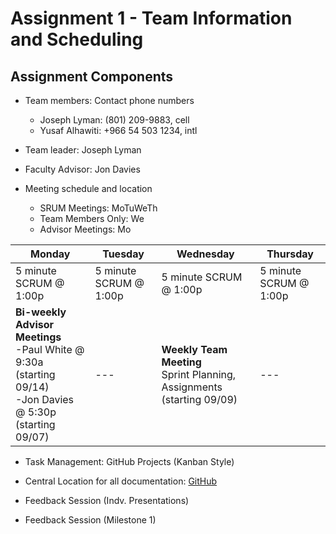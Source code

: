# Assignment 1 - Team Information and Scheduling

## Assignment Components
* Team members: Contact phone numbers
  * Joseph Lyman: (801) 209-9883, cell
  * Yusaf Alhawiti: +966 54 503 1234, intl

* Team leader: Joseph Lyman

* Faculty Advisor: Jon Davies

* Meeting schedule and location
  * SRUM Meetings: MoTuWeTh
  * Team Members Only: We
  * Advisor Meetings: Mo

| Monday  | Tuesday | Wednesday | Thursday  |
| --- | --- | --- | --- |
| 5 minute SCRUM @ 1:00p  | 5 minute SCRUM @ 1:00p  | 5 minute SCRUM @ 1:00p  | 5 minute SCRUM @ 1:00p  |
| **Bi-weekly Advisor Meetings** <br/> -Paul White @ 9:30a (starting 09/14) <br/> -Jon Davies @ 5:30p (starting 09/07) | --- | **Weekly Team Meeting** <br/> Sprint Planning, Assignments (starting 09/09)  | --- |

* Task Management: GitHub Projects (Kanban Style)

* Central Location for all documentation: [GitHub](https://github.com/j-lyman/hear-yourself)

* Feedback Session (Indv. Presentations)

* Feedback Session (Milestone 1)
